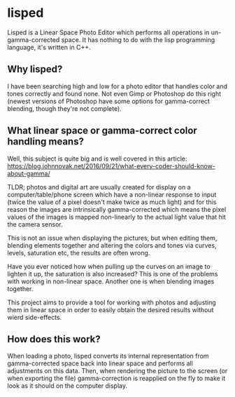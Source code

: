 # lisped
Lisped is a Linear Space Photo Editor which performs all operations in un-gamma-corrected space.
It has nothing to do with the lisp programming language, it's written in C++.

## Why lisped?
I have been searching high and low for a photo editor that handles color and tones correctly and found none. Not even Gimp or Photoshop do this right (newest versions of Photoshop have some options for gamma-correct blending, though they're not complete).

## What linear space or gamma-correct color handling means? 
Well, this subject is quite big and is well covered in this article: https://blog.johnnovak.net/2016/09/21/what-every-coder-should-know-about-gamma/

TLDR; photos and digital art are usually created for display on a computer/table/phone screen which have a non-linear response to input (twice the value of a pixel doesn't make twice as much light) and for this reason the images are intrinsically gamma-corrected which means the pixel values of the images is mapped non-linearly to the actual light value that hit the camera sensor.

This is not an issue when displaying the pictures, but when editing them, blending elements together and altering the colors and tones via curves, levels, saturation etc, the results are often wrong.

Have you ever noticed how when pulling up the curves on an image to lighten it up, the saturation is also increased? This is one of the problems with working in non-linear space. Another one is when blending images together.


This project aims to provide a tool for working with photos and adjusting them in linear space in order to easily obtain the desired results without wierd side-effects.

## How does this work?
When loading a photo, lisped converts its internal representation from gamma-corrected space back into linear space and performs all adjustments on this data. Then, when rendering the picture to the screen (or when exporting the file) gamma-correction is reapplied on the fly to make it look as it should on the computer display.
